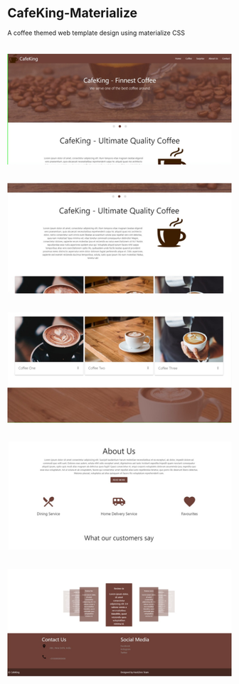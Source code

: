 # CafeKing-Materialize
A coffee themed web template design using materialize CSS
#
#
![alt text](https://github.com/shivang1305/CafeKing-Materialize/blob/master/screenshots/ss1.jpeg) 
#
#
![alt text](https://github.com/shivang1305/CafeKing-Materialize/blob/master/screenshots/ss2.jpeg) 
#
#
![alt text](https://github.com/shivang1305/CafeKing-Materialize/blob/master/screenshots/ss3.jpeg) 
#
#
![alt text](https://github.com/shivang1305/CafeKing-Materialize/blob/master/screenshots/ss4.jpeg) 
#
#
![alt text](https://github.com/shivang1305/CafeKing-Materialize/blob/master/screenshots/ss5.jpeg) 
#
#

